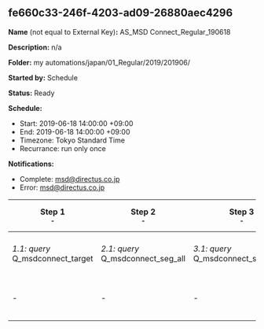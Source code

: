 ## fe660c33-246f-4203-ad09-26880aec4296

**Name** (not equal to External Key)**:** AS_MSD Connect_Regular_190618

**Description:** n/a

**Folder:** my automations/japan/01_Regular/2019/201906/

**Started by:** Schedule

**Status:** Ready

**Schedule:**

* Start: 2019-06-18 14:00:00 +09:00
* End: 2019-06-18 14:00:00 +09:00
* Timezone: Tokyo Standard Time
* Recurrance: run only once

**Notifications:**

* Complete: msd@directus.co.jp
* Error: msd@directus.co.jp

| Step 1<br>_<small>-</small>_ | Step 2<br>_<small>-</small>_ | Step 3<br>_<small>-</small>_ | Step 4<br>_<small>-</small>_ | Step 5<br>_<small>-</small>_ | Step 6<br>_<small>-</small>_ | Step 7<br>_<small>-</small>_ |
| --- | --- | --- | --- | --- | --- | --- |
| _1.1: query_<br>Q_msdconnect_target | _2.1: query_<br>Q_msdconnect_seg_all | _3.1: query_<br>Q_msdconnect_seg_all_ex | _4.1: query_<br>Q_msdconnect_seg_pharma | _5.1: query_<br>Q_msdconnect_seg_doctor | _6.1: wait_<br>04:00 午後 | _7.1: emailSend_<br>MA_MSD Connect_Regular_医師用_190618 |
| - | - | - | - | - | - | _7.2: emailSend_<br>MA_MSD Connect_Regular_薬剤師用_190618 |
